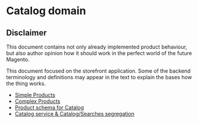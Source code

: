 # Catalog domain

## Disclaimer
This document contains not only already implemented product behaviour,
but also author opinion how it should work in the perfect world of the future Magento. 

This document focused on the storefront application.
Some of the backend terminology and definitions may appear in the text to explain the bases how the thing works.

* [Simple Products](catalog-domain/simple-products.md)
* [Complex Products](catalog-domain/understanding-of-complex-product-types.md)
* [Product schema for Catalog](catalog-domain/product-data-object.md)
* [Catalog service & Catalog/Searches segregation](catalog-domain/catalog-service.md)